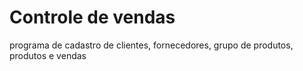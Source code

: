 # Controle de vendas
 programa de cadastro de clientes, fornecedores, grupo de produtos, produtos e vendas
